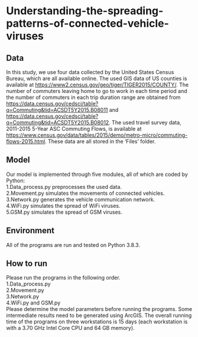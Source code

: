 # Understanding-the-spreading-patterns-of-connected-vehicle-viruses
## Data
In this study, we use four data collected by the United States Census Bureau, which are all available online. The used GIS data of US counties is available at https://www2.census.gov/geo/tiger/TIGER2015/COUNTY/. The number of commuters leaving home to go to work in each time period and the number of commuters in each trip duration range are obtained from https://data.census.gov/cedsci/table?q=Commuting&tid=ACSDT5Y2015.B08011 and https://data.census.gov/cedsci/table?q=Commuting&tid=ACSDT5Y2015.B08012. The used travel survey data, 2011-2015 5-Year ASC Commuting Flows, is available at  https://www.census.gov/data/tables/2015/demo/metro-micro/commuting-flows-2015.html. These data are all stored in the ‘Files’ folder.

## Model
Our model is implemented through five modules, all of which are coded by Python:<br>
1.Data_process.py preprocesses the used data.<br>
2.Movement.py simulates the movements of connected vehicles.<br>
3.Network.py generates the vehicle communication network.<br>
4.WiFi.py simulates the spread of WiFi viruses.<br>
5.GSM.py simulates the spread of GSM viruses.<br>

## Environment
All of the programs are run and tested on Python 3.8.3.<br>

## How to run
Please run the programs in the following order.<br>
1.Data_process.py<br>
2.Movement.py<br>
3.Network.py<br>
4.WiFi.py and GSM.py<br>
Please determine the model parameters before running the programs. Some intermediate results need to be generated using ArcGIS. The overall running time of the programs on three workstations is 15 days (each workstation is with a 3.70 GHz Intel Core CPU and 64 GB memory).

